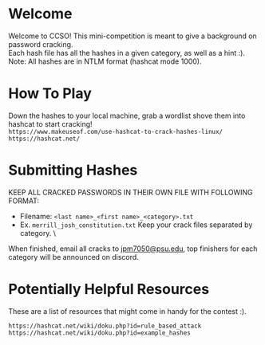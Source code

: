 # Welcome 
Welcome to CCSO! This mini-competition is meant to give a background on password cracking. \
Each hash file has all the hashes in a given category, as well as a hint :). \
Note: All hashes are in NTLM format (hashcat mode 1000).

# How To Play
Down the hashes to your local machine, grab a wordlist shove them into hashcat to start cracking!\
`https://www.makeuseof.com/use-hashcat-to-crack-hashes-linux/` \
`https://hashcat.net/`


# Submitting Hashes
KEEP ALL CRACKED PASSWORDS IN THEIR OWN FILE WITH FOLLOWING FORMAT:
- Filename: `<last name>_<first name>_<category>.txt`
- Ex. `merrill_josh_constitution.txt`
Keep your crack files separated by category. \ 

When finished, email all cracks to jpm7050@psu.edu, top finishers for each category will be announced on discord.

# Potentially Helpful Resources 
These are a list of resources that might come in handy for the contest :).

`https://hashcat.net/wiki/doku.php?id=rule_based_attack`\
`https://hashcat.net/wiki/doku.php?id=example_hashes`
